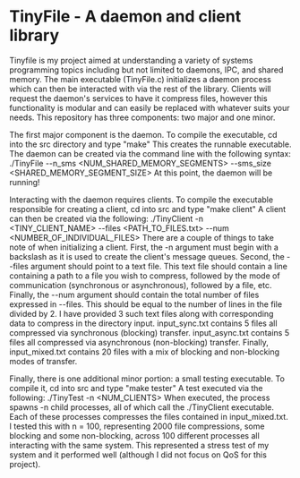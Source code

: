 # TinyFile - A daemon and client library
Tinyfile is my project aimed at understanding a variety of systems programming topics including but not limited to daemons, IPC, and shared memory. The main executable (TinyFile.c) initializes a daemon process which can then be interacted with via the rest of the library. Clients will request the daemon's services to have it compress files, however this functionality is modular and can easily be replaced with whatever suits your needs. This repository has three components: two major and one minor. 

The first major component is the daemon. To compile the executable, cd into the src directory and type "make" This creates the runnable executable. 
The daemon can be created via the command line with the following syntax: ./TinyFile --n_sms <NUM_SHARED_MEMORY_SEGMENTS> --sms_size <SHARED_MEMORY_SEGMENT_SIZE> 
At this point, the daemon will be running!

Interacting with the daemon requires clients. To compile the executable responsible for creating a client, cd into src and type "make client" 
A client can then be created via the following: ./TinyClient -n <TINY_CLIENT_NAME> --files <PATH_TO_FILES.txt> --num <NUMBER_OF_INDIVIDUAL_FILES>
There are a couple of things to take note of when initializing a client. First, the -n argument must begin with a backslash as it is used to create the client's message queues. Second, the --files argument should point to a text file. This text file should contain a line containing a path to a file you wish to compress, followed by the mode of communication (synchronous or asynchronous), followed by a file, etc. Finally, the --num argument should contain the total number of files expressed in --files. This should be equal to the number of lines in the file divided by 2. I have provided 3 such text files along with corresponding data to compress in the directory input. input_sync.txt contains 5 files all compressed via synchronous (blocking) transfer. input_async.txt contains 5 files all compressed via asynchronous (non-blocking) transfer. Finally, input_mixed.txt contains 20 files with a mix of blocking and non-blocking modes of transfer.

Finally, there is one additional minor portion: a small testing executable. To compile it, cd into src and type "make tester"
A test executed via the following: ./TinyTest -n <NUM_CLIENTS>
When executed, the process spawns -n child processes, all of which call the ./TinyClient executable. Each of these processes compresses the files contained in input_mixed.txt. I tested this with n = 100, representing 2000 file compressions, some blocking and some non-blocking, across 100 different processes all interacting with the same system. This represented a stress test of my system and it performed well (although I did not focus on QoS for this project).
